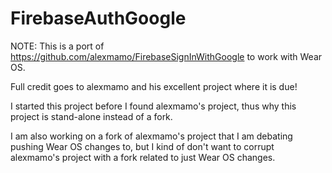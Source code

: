 # FirebaseAuthGoogle

NOTE: This is a port of https://github.com/alexmamo/FirebaseSignInWithGoogle to work with Wear OS.

Full credit goes to alexmamo and his excellent project where it is due!

I started this project before I found alexmamo's project, thus why this project is stand-alone instead of a fork.

I am also working on a fork of alexmamo's project that I am debating pushing Wear OS changes to,
but I kind of don't want to corrupt alexmamo's project with a fork related to just Wear OS changes.
